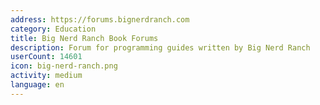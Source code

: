 ```yaml
---
address: https://forums.bignerdranch.com
category: Education
title: Big Nerd Ranch Book Forums
description: Forum for programming guides written by Big Nerd Ranch
userCount: 14601
icon: big-nerd-ranch.png
activity: medium
language: en
---
```

